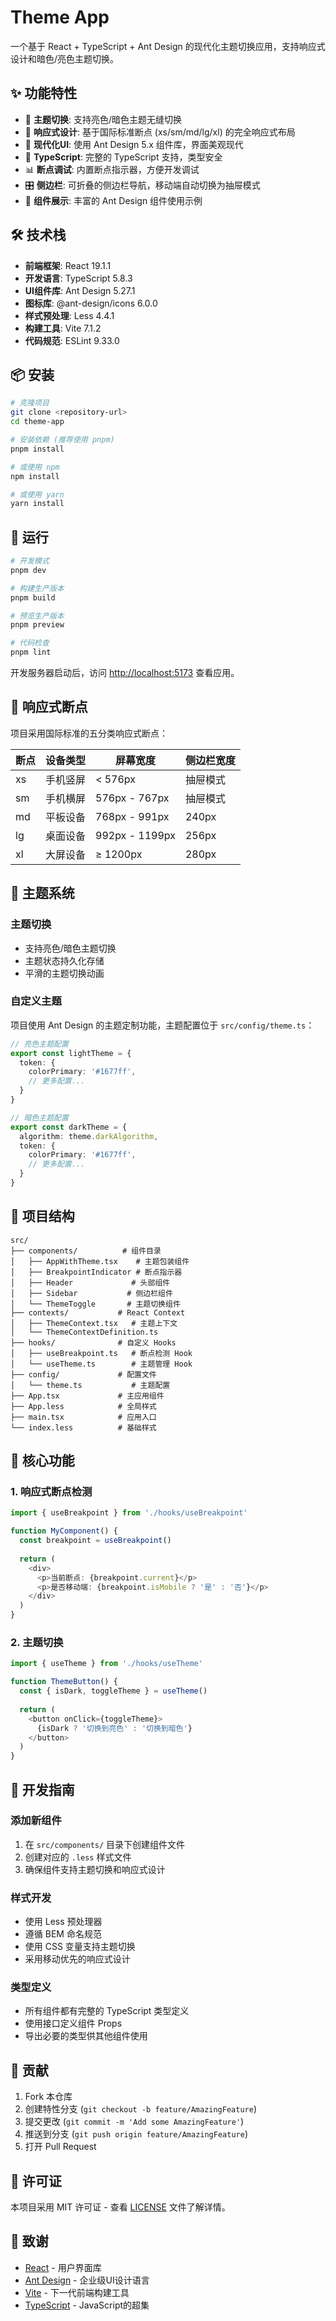 # Theme App

一个基于 React + TypeScript + Ant Design 的现代化主题切换应用，支持响应式设计和暗色/亮色主题切换。

## ✨ 功能特性

- 🎨 **主题切换**: 支持亮色/暗色主题无缝切换
- 📱 **响应式设计**: 基于国际标准断点 (xs/sm/md/lg/xl) 的完全响应式布局
- 🎯 **现代化UI**: 使用 Ant Design 5.x 组件库，界面美观现代
- 🔧 **TypeScript**: 完整的 TypeScript 支持，类型安全
- 📊 **断点调试**: 内置断点指示器，方便开发调试
- 🎛️ **侧边栏**: 可折叠的侧边栏导航，移动端自动切换为抽屉模式
- 🎪 **组件展示**: 丰富的 Ant Design 组件使用示例

## 🛠️ 技术栈

- **前端框架**: React 19.1.1
- **开发语言**: TypeScript 5.8.3
- **UI组件库**: Ant Design 5.27.1
- **图标库**: @ant-design/icons 6.0.0
- **样式预处理**: Less 4.4.1
- **构建工具**: Vite 7.1.2
- **代码规范**: ESLint 9.33.0

## 📦 安装

```bash
# 克隆项目
git clone <repository-url>
cd theme-app

# 安装依赖 (推荐使用 pnpm)
pnpm install

# 或使用 npm
npm install

# 或使用 yarn
yarn install
```

## 🚀 运行

```bash
# 开发模式
pnpm dev

# 构建生产版本
pnpm build

# 预览生产版本
pnpm preview

# 代码检查
pnpm lint
```

开发服务器启动后，访问 [http://localhost:5173](http://localhost:5173) 查看应用。

## 📱 响应式断点

项目采用国际标准的五分类响应式断点：

| 断点 | 设备类型 | 屏幕宽度 | 侧边栏宽度 |
|------|----------|----------|------------|
| xs | 手机竖屏 | < 576px | 抽屉模式 |
| sm | 手机横屏 | 576px - 767px | 抽屉模式 |
| md | 平板设备 | 768px - 991px | 240px |
| lg | 桌面设备 | 992px - 1199px | 256px |
| xl | 大屏设备 | ≥ 1200px | 280px |

## 🎨 主题系统

### 主题切换
- 支持亮色/暗色主题切换
- 主题状态持久化存储
- 平滑的主题切换动画

### 自定义主题
项目使用 Ant Design 的主题定制功能，主题配置位于 `src/config/theme.ts`：

```typescript
// 亮色主题配置
export const lightTheme = {
  token: {
    colorPrimary: '#1677ff',
    // 更多配置...
  }
}

// 暗色主题配置
export const darkTheme = {
  algorithm: theme.darkAlgorithm,
  token: {
    colorPrimary: '#1677ff',
    // 更多配置...
  }
}
```

## 📁 项目结构

```
src/
├── components/          # 组件目录
│   ├── AppWithTheme.tsx    # 主题包装组件
│   ├── BreakpointIndicator # 断点指示器
│   ├── Header             # 头部组件
│   ├── Sidebar           # 侧边栏组件
│   └── ThemeToggle       # 主题切换组件
├── contexts/           # React Context
│   ├── ThemeContext.tsx   # 主题上下文
│   └── ThemeContextDefinition.ts
├── hooks/              # 自定义 Hooks
│   ├── useBreakpoint.ts   # 断点检测 Hook
│   └── useTheme.ts        # 主题管理 Hook
├── config/             # 配置文件
│   └── theme.ts           # 主题配置
├── App.tsx             # 主应用组件
├── App.less            # 全局样式
├── main.tsx            # 应用入口
└── index.less          # 基础样式
```

## 🔧 核心功能

### 1. 响应式断点检测

```typescript
import { useBreakpoint } from './hooks/useBreakpoint'

function MyComponent() {
  const breakpoint = useBreakpoint()
  
  return (
    <div>
      <p>当前断点: {breakpoint.current}</p>
      <p>是否移动端: {breakpoint.isMobile ? '是' : '否'}</p>
    </div>
  )
}
```

### 2. 主题切换

```typescript
import { useTheme } from './hooks/useTheme'

function ThemeButton() {
  const { isDark, toggleTheme } = useTheme()
  
  return (
    <button onClick={toggleTheme}>
      {isDark ? '切换到亮色' : '切换到暗色'}
    </button>
  )
}
```

## 🎯 开发指南

### 添加新组件
1. 在 `src/components/` 目录下创建组件文件
2. 创建对应的 `.less` 样式文件
3. 确保组件支持主题切换和响应式设计

### 样式开发
- 使用 Less 预处理器
- 遵循 BEM 命名规范
- 使用 CSS 变量支持主题切换
- 采用移动优先的响应式设计

### 类型定义
- 所有组件都有完整的 TypeScript 类型定义
- 使用接口定义组件 Props
- 导出必要的类型供其他组件使用

## 🤝 贡献

1. Fork 本仓库
2. 创建特性分支 (`git checkout -b feature/AmazingFeature`)
3. 提交更改 (`git commit -m 'Add some AmazingFeature'`)
4. 推送到分支 (`git push origin feature/AmazingFeature`)
5. 打开 Pull Request

## 📄 许可证

本项目采用 MIT 许可证 - 查看 [LICENSE](LICENSE) 文件了解详情。

## 🙏 致谢

- [React](https://reactjs.org/) - 用户界面库
- [Ant Design](https://ant.design/) - 企业级UI设计语言
- [Vite](https://vitejs.dev/) - 下一代前端构建工具
- [TypeScript](https://www.typescriptlang.org/) - JavaScript的超集